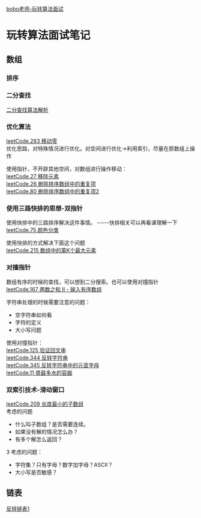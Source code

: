 [bobo老师-玩转算法面试](https://coding.imooc.com/class/chapter/82.html#Anchor)
# 玩转算法面试笔记

## 数组
### 排序
### 二分查找
[二分查找算法解析](树/二分查找.md)
### 优化算法
[leetCode.283 移动零](数组/leetCode283移动零.md)  
优化思路，对特殊情况进行优化。对空间进行优化->利用索引，尽量在原数组上操作  

使用指针，不开辟其他空间，对数组进行操作移动：  
[leetCode.27 移除元素](数组/leetCode26删除排序数组中的重复项.md)  
[leetCode.26 删除排序数组中的重复项](数组/leetCode26删除排序数组中的重复项.md)  
[leetCode.80 删除排序数组中的重复项2](数组/leetCode80删除排序数组中的重复项%20II.md)  

### 使用三路快排的思想-双指针
使用快排中的三路排序解决这件事情。 -----快排相关可以再看课理解一下   
[leetCode.75 颜色分类](数组/leetCode75颜色分类.md)  

使用快排的方式解决下面这个问题  
[leetCode.215 数组中的第K个最大元素](数组/leetCode215数组中的第K个最大元素.md)

### 对撞指针
数组有序的时候的查找，可以想到二分搜索。也可以使用对撞指针  
[leetCode.167 两数之和 II - 输入有序数组](数组/leetCode167两数之和%20II%20-%20输入有序数组.md)

字符串处理的时候需要注意的问题：
- 空字符串如何看
- 字符的定义
- 大小写问题  


使用对撞指针：  
[leetCode.125 验证回文串](数组/leetCode125验证回文串.md)  
[leetCode.344 反转字符串](数组/leetCode344反转字符串.md)  
[leetCode.345 反转字符串中的元音字母](数组/leetCode345反转字符串中的元音字母.md)  
[leetCode.11 盛最多水的容器](数组/leetCode11盛最多水的容器.md)

### 双索引技术-滑动窗口
[leetCode.209 长度最小的子数组](数组/leetCode209长度最小的子数组.md)  
考虑的问题 
 - 什么叫子数组？是否需要连续。   
 - 如果没有解的情况怎么办？  
 - 有多个解怎么返回？

3
考虑的问题：
- 字符集？只有字母？数字加字母？ASCII？
- 大小写是否敏感？

## 链表
[反转链表1](https://leetcode-cn.com/problems/reverse-linked-list/submissions/)
